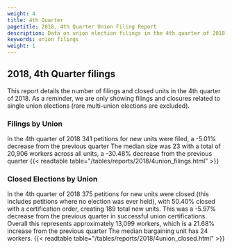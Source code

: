```yaml
---
weight: 4
title: 4th Quarter
pagetitle: 2018, 4th Quarter Union Filing Report
description: Data on union election filings in the 4th quarter of 2018
keywords: union filings
weight: 1
---
```


## 2018, 4th Quarter filings

This report details the number of filings and closed units in the 4th quarter of 2018. As a reminder, we are only showing filings and closures related to single union elections (rare multi-union elections are excluded).

### Filings by Union
In the 4th quarter of 2018 341 petitions for new units were filed, a -5.01% decrease from the previous quarter The median size was 23 with a total of 20,906 workers across all units, a -30.48% decrease from the previous quarter
{{< readtable table="/tables/reports/2018/4union_filings.html" >}}

### Closed Elections by Union
In the 4th quarter of 2018 375 petitions for new units were closed (this includes petitions where no election was ever held), with 50.40% closed with a certification order, creating 189 total new units. This was a -5.97% decrease from the previous quarter in successful union certifications. Overall this represents approximately 13,099 workers, which is a 21.68% increase from the previous quarter The median bargaining unit has 24 workers.
{{< readtable table="/tables/reports/2018/4union_closed.html" >}}
